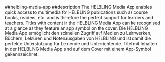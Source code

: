 ﻿##helbling-media-app
##description
The HELBLING Media App enables quick access to multimedia for HELBLING publications such as course books, readers, etc. and is therefore the perfect support for learners and teachers. Titles with content in the HELBLING Media App can be recognised at a glance as they feature an app symbol on the cover.
Die HELBLING Media App ermöglicht den schnellen Zugriff auf Medien zu Lehrwerken, Büchern, Lektüren und Notenausgaben von HELBLING und ist damit die perfekte Unterstützung für Lernende und Unterrichtende. Titel mit Inhalten in der HELBLING Media App sind auf dem Cover mit einem App-Symbol gekennzeichnet.